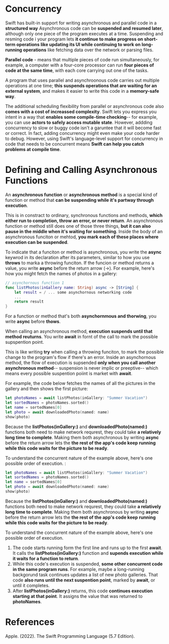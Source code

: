 # Concurrency 

Swift has built-in support for writing asynchronous and parallel code in a **structured way** Asynchronous code can be **suspended and resumed later**, although only one piece of the program executes at a time. Suspending and resming code i your program lets **it continue to make progress on short-term operations like updating its UI while continuing to work on long-running operations** like fetching data over the network or parsing files. 

**Parallel code** - means that multiple pieces of code run simultaneously, for example, a computer with a four-core processor can run **four pieces of code at the same time**, with each core carrying out one of the tasks. 

A program that uses parallel and asynchroonous code carries out multiple operations at one time; **this suspends operations that are waiting for an external system**, and makes it easier to write this code in a **memory-safe way**. 

The additional scheduling flexibility from parallel or asynchronous code also **comes with a cost of increassed complexity**. Swift lets you express you intent in a way that **enables some compile-time checking**-- for example, you can use **actors to safely access mutable state**. However, addding concurrency to slow or buggy code isn't a garuntee that it will become fast or correct. In fact, adding concurrency might even make your code harder to debug. However, using Swift's language-level support for concurrency in code that needs to be concurrent means **Swift can help you catch problems at compile time**. 


# Defining and Calling Asynchronous Functions 
An **asynchronous function** or **asynchronous method** is a special kind of function or method that **can be suspending while it's partway through execution**. 

This is in constract to ordinary, synchronous functions and methods, **which either run to completion, throw an error, or never return**. An asynchronous function or method still does one of those three things, **but it can also pause in the middle when it's waiting for something**. Inside the body of an asynchronous funciton or mehtod, **you mark each of these places where execution can be suspended**. 

To indicate that a funciton or method is asynchronous, you write the **async** keywrod in its declaration after its parameters, similar to how you use **throws** to marka a throwing funciton. If the funcion or method returns a value, you write **async** before the return arrow (->). For example, here's how you might fetch the names of photos in a gallery: 

``` swift 
// asynchornous function 1
func listPhotos(inGallery name: String) async -> [String] {
    let result = / ... some asynchornous networking code
    ...
    return result
}
``` 

For a function or method that's both **asynchornmous and thorwing**, you write **async** before **thows**. 

When calling an asynchronous method, **execution suspends until that method reuturns**. You write **await** in fornt of the call to mark the possible supspention point. 

This is like writing **try** when calling a throwing funciton, to mark the possible change to the program's flow if there's an error. Inside an asynchornous method, the flow of execution is supsended **only when you call another asynchronous method**-- suspension is never implic or preeptive-- which means every possible suspention poiint is market with **await**. 

For example, the code below fetches the names of all the pictures in the gallery and then shows the first picture: 

``` swift 
let photoNames = await listPhotos(inGallery: "Summer Vacation")
let sortedNames = photoNames.sorted()
let name = sortedNames[0]
let photo = await downloadedPhoto(named: name)
show(photo)
``` 

Because the **listPhotos(inGallery:)** and **downloadedPhoto(named:)** functions both need to make network requrest, they could take **a relatively long time to complete**. Making them both asynchronous by writing **async** before the return arrow lets the **the rest of the app's code keep running while this code waits for the picture to be ready**. 

To understand the concurrent nature of the example above, here's one possible order of execution. : 

``` swift 
let photoNames = await listPhotos(inGallery: "Summer Vacation")
let sortedNames = photoNames.sorted()
let name = sortedNames[0]
let photo = await downloadedPhoto(named: name)
show(photo)
``` 

Because the **listPhotos(inGallery:)** and **downloadedPhoto(named:)** functions both need to make network requrest, they could take **a relatively long time to complete**. Making them both asynchronous by writing **async** before the return arrow lets the **the rest of the app's code keep running while this code waits for the picture to be ready**. 

To understand the concurrent nature of the example above, here's one possible order of execution. 

1. The code starts running form the first line and runs up to the first **await**. It calls the **listPhotos(inGallery:)** function and **supends execution while it waits for a function to return**. 
2. While this code's execution is suspended, **some other concurrent code in the same program runs**. For example, maybe a long-running backgorund task continues updates a list of new photo galleries. That code **also runs until the next suspention point**, marked by **await**, or until it completes. 
3. After **listPhotos(inGallery:)** returns, this code **continues execution starting at that point**. It assigns the value that was returned to **photoNames**.   


# References 
Apple. (2022). The Swift Programming Language (5.7 Edition).
